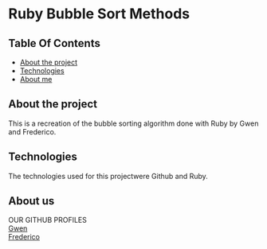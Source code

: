 # Ruby Bubble Sort Methods
## Table Of Contents

* [About the project](#about-the-project)
* [Technologies](#technologies)
* [About me](#about-me)


## About the project

This is a recreation of the bubble sorting algorithm done with Ruby by Gwen and Frederico.

## Technologies
The technologies used for this projectwere Github and Ruby.

## About us

OUR GITHUB PROFILES <br>
[Gwen](https://github.com/HeyItsGwen)<br>
[Frederico](https://github.com/frederico-miranda)


